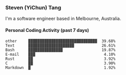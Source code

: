 ### Steven (YiChun) Tang

I'm a software engineer based in Melbourne, Australia.

#### Personal Coding Activity (past 7 days)
```
other     ▓▓▓▓▓▓▓▓▓▓▓▓▓▓▓▓▓▓▓▓▓▓▓▓▓▓▓▓▓▓  39.68%
Text      ▓▓▓▓▓▓▓▓▓▓▓▓▓▓▓▓▓▓▓▓            26.61%
Bash      ▓▓▓▓▓▓▓▓▓▓▓▓▓▓▓                 19.87%
E-mail    ▓▓▓                              4.10%
Rust      ▓▓                               3.92%
C         ▓▓                               3.90%
Markdown  ▓                                1.92%
```

